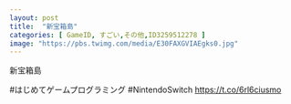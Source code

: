 ```yaml
---
layout: post
title:  "新宝箱島"
categories: [ GameID, すごい,その他,ID3259512278 ]
image: "https://pbs.twimg.com/media/E30FAXGVIAEgks0.jpg"
---
```

新宝箱島

 #はじめてゲームプログラミング #NintendoSwitch https://t.co/6rl6ciusmo

